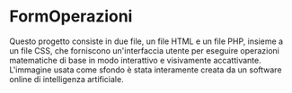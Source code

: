 # FormOperazioni
 Questo progetto consiste in due file, un file HTML e un file PHP, insieme a un file CSS, che forniscono un'interfaccia utente per eseguire operazioni matematiche di 
 base in modo interattivo e visivamente accattivante. 
 L'immagine usata come sfondo è stata interamente creata da un software online di intelligenza artificiale.
